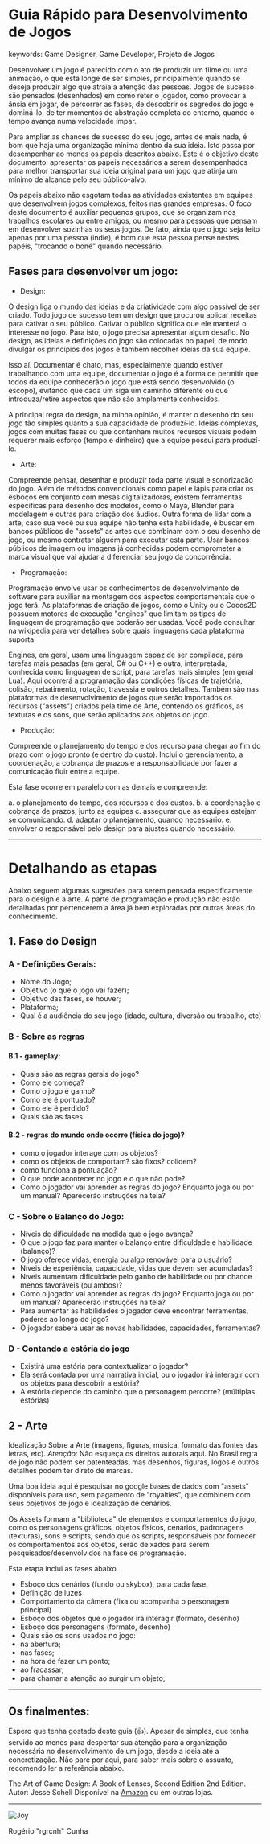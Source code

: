 # Guia Rápido para Desenvolvimento de Jogos

keywords: Game Designer, Game Developer, Projeto de Jogos

Desenvolver um jogo é parecido com o ato de produzir um filme ou uma animação, o que está longe de ser simples, principalmente quando se deseja produzir algo que atraia a atenção das pessoas. Jogos de sucesso são pensados (desenhados) em como reter o jogador, como provocar a ânsia em jogar, de percorrer as fases, de descobrir os segredos do jogo e dominá-lo, de ter momentos de abstração completa do entorno, quando o tempo avança numa velocidade ímpar.

Para ampliar as chances de sucesso do seu jogo, antes de mais nada, é bom que haja uma organização mínima dentro da sua ideia. Isto passa por desempenhar ao menos os papeis descritos abaixo. Este é o objetivo deste documento: apresentar os papeis necessários a serem desempenhados para melhor transportar sua ideia original para um jogo que atinja um mínimo de alcance pelo seu público-alvo. 

Os papeis abaixo não esgotam todas as atividades existentes em equipes que desenvolvem jogos complexos, feitos nas grandes empresas. O foco deste documento é auxiliar pequenos grupos, que se organizam nos trabalhos escolares ou entre amigos, ou mesmo para pessoas que pensam em desenvolver sozinhas os seus jogos. De fato, ainda que o jogo seja feito apenas por uma pessoa (indie), é bom que esta pessoa pense nestes papéis, "trocando o boné" quando necessário.

## Fases para desenvolver um jogo:

* Design: 

O design liga o mundo das ideias e da criatividade com algo passível de ser criado. Todo jogo de sucesso tem um design que procurou aplicar receitas para cativar o seu público. Cativar o público significa que ele manterá o interesse no jogo. Para isto, o jogo precisa apresentar algum desafio. No design, as ideias e definições do jogo são colocadas no papel, de modo divulgar os princípios dos jogos e também recolher ideias da sua equipe. 

Isso aí. Documentar é chato, mas, especialmente quando estiver trabalhando com uma equipe, documentar o jogo é a forma de permitir que todos da equipe conhecerão o jogo que está sendo desenvolvido (o escopo), evitando que cada um siga um caminho diferente ou que introduza/retire aspectos que não são amplamente conhecidos. 

A principal regra do design, na minha opinião, é manter o desenho do seu jogo tão simples quanto a sua capacidade de produzí-lo. Ideias complexas, jogos com muitas fases ou que contenham muitos recursos visuais podem requerer mais esforço (tempo e dinheiro) que a equipe possui para produzí-lo.

* Arte:  

Compreende pensar, desenhar e produzir toda parte visual e sonorização do jogo. Além de métodos convencionais como papel e lápis para criar os esboços em conjunto com mesas digitalizadoras, existem ferramentas específicas para desenho dos modelos, como o Maya, Blender para modelagem e  outras para criação dos áudios. Outra forma de lidar com a arte, caso sua você ou sua equipe não tenha esta habilidade, é buscar em bancos públicos de "assets" as artes que combinam com o seu desenho de jogo, ou mesmo contratar alguém para executar esta parte. Usar bancos públicos de imagem ou imagens já conhecidas podem comprometer a marca visual que vai ajudar a diferenciar seu jogo da concorrência.

* Programação: 

Programação envolve usar os conhecimentos de desenvolvimento de software para auxiliar na montagem dos aspectos comportamentais que o jogo terá. As plataformas de criação de jogos, como o Unity ou o Cocos2D possuem motores de execução "engines" que limitam os tipos de linguagem de programação que poderão ser usadas. Você pode consultar na wikipedia para ver detalhes sobre quais linguagens cada plataforma suporta.

Engines, em geral, usam uma linguagem capaz de ser compilada, para tarefas mais pesadas  (em geral, C# ou C++) e outra, interpretada, conhecida como linguagem de script, para tarefas mais simples (em geral Lua). Aqui ocorrerá a programação das condições físicas de trajetória, colisão, rebatimento, rotação, travessia e outros detalhes.
Também são nas plataformas de desenvolvimento de jogos que serão importados os recursos ("assets") criados pela time de Arte, contendo os gráficos, as texturas e os sons, que serão aplicados aos objetos do jogo. 

* Produção:  

Compreende o planejamento do tempo e dos recurso para chegar ao fim do prazo com o jogo pronto (e dentro do custo). Inclui o gerenciamento, a coordenação, a cobrança de prazos e a responsabilidade por fazer a comunicação fluir entre a equipe.

Esta fase ocorre em paralelo com as demais e compreende:

  a. o planejamento do tempo, dos recursos e dos custos.
  b. a coordenação e cobrança de prazos, junto as equipes
  c. assegurar que as equipes estejam se comunicando.
  d. adaptar o planejamento, quando necessário.
  e. envolver o responsável pelo design para ajustes quando necessário.

---

# Detalhando as etapas

Abaixo seguem algumas sugestões para serem pensada especificamente para o design e a arte. A parte de programação e produção não estão detalhadas por pertencerem a área já bem exploradas por outras áreas do conhecimento.

## 1. Fase do Design

### A - Definições Gerais:
- Nome do Jogo;
- Objetivo (o que o jogo vai fazer);
- Objetivo das fases, se houver;
- Plataforma;
- Qual é a audiência do seu jogo (idade, cultura, diversão ou trabalho, etc)

### B - Sobre as regras

#### B.1 - gameplay:

- Quais são as regras gerais do jogo?
- Como ele começa?
- Como o jogo é ganho?
- Como ele é pontuado?
- Como ele é perdido?
- Quais são as fases.

#### B.2 - regras do mundo onde ocorre (física do jogo)?
- como o jogador interage com os objetos?
- como os objetos de comportam? são fixos? colidem?
- como funciona a pontuação?
- O que pode acontecer no jogo e o que não pode?
- Como o jogador vai aprender as regras do jogo? Enquanto joga ou por um manual? Aparecerão instruções na tela?


### C - Sobre o Balanço do Jogo:

- Níveis de dificuldade na medida que o jogo avança?
- O que o jogo faz para manter o balanço entre dificuldade e habilidade (balanço)?
- O jogo oferece vidas, energia ou algo renovável para o usuário?
- Níveis de experiência, capacidade, vidas que devem ser acumuladas?
- Níveis aumentam dificuldade pelo ganho de habilidade ou por chance menos favoráveis (ou ambos)?
- Como o jogador vai aprender as regras do jogo? Enquanto joga ou por um manual? Aparecerão instruções na tela?
- Para aumentar as habilidades o jogador deve encontrar ferramentas, poderes ao longo do jogo?
- O jogador saberá usar as novas habilidades, capacidades, ferramentas?

### D - Contando a estória do jogo
- Existirá uma estória para contextualizar o jogador?
- Ela será contada por uma narrativa inicial, ou o jogador irá interagir com os objetos para descobrir a estória?
- A estória depende do caminho que o personagem percorre? (múltiplas estórias)

## 2 - Arte

Idealização Sobre a Arte (imagens, figuras, música, formato das fontes das letras, etc). *Atenção:* Não esqueça os direitos autorais aqui. No Brasil regra de jogo não podem ser patenteadas, mas desenhos, figuras, logos e outros detalhes podem ter direto de marcas.

Uma boa ideia aqui é pesquisar no google bases de dados com "assets" disponíveis para uso, sem pagamento de "royalties", que combinem com seus objetivos de jogo e idealização de cenários.

Os Assets formam a "biblioteca" de elementos e comportamentos do jogo, como os personagens gráficos, objetos físicos, cenários, padronagens (texturas), sons e scripts, sendo que os scripts, responsáveis por fornecer os comportamentos aos objetos, serão deixados para serem pesquisados/desenvolvidos na fase de programação.

Esta etapa inclui as fases abaixo.

- Esboço dos cenários (fundo ou skybox), para cada fase.
- Definição de luzes
- Comportamento da câmera (fixa ou acompanha o personagem principal)
- Esboço dos objetos que o jogador irá interagir (formato, desenho)
- Esboço dos personagens (formato, desenho)
- Quais são os sons usados no jogo:
 - na abertura;
 - nas fases;
 - na hora de fazer um ponto;
 - ao fracassar;
 - para chamar a atenção ao surgir um objeto;

---


## Os finalmentes:

Espero que tenha gostado deste guia (:+1:). Apesar de simples, que tenha servido ao menos para despertar sua atenção para a organização necessária no desenvolvimento de um jogo, desde a ideia até a concretização. Não pare por aqui, para saber mais sobre o assunto, recomendo ler a referência abaixo.

The Art of Game Design: A Book of Lenses, Second Edition 2nd Edition. Autor: Jesse Schell
Disponível na [Amazon](https://www.amazon.com/gp/product/1466598646/ref=as_li_tl?ie=UTF8&camp=1789&creative=390957&creativeASIN=1466598646&linkCode=as2&tag=wwwlifebinder-20&linkId=TVQMXFVTZUVJB3MH) ou em outras lojas.  

---

![Joy](https://github.com/rgrcnh/gamedevelopguide/blob/master/pics/joy.png)

Rogério "rgrcnh" Cunha